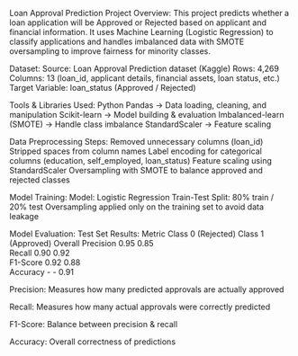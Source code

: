 Loan Approval Prediction
 Project Overview:
This project predicts whether a loan application will be Approved or Rejected based on applicant and financial information.
It uses Machine Learning (Logistic Regression) to classify applications and handles imbalanced data with SMOTE oversampling to improve fairness for minority classes.

Dataset:
Source: Loan Approval Prediction dataset (Kaggle)
Rows: 4,269
Columns: 13 (loan_id, applicant details, financial assets, loan status, etc.)
Target Variable: loan_status (Approved / Rejected)

Tools & Libraries Used:
Python
Pandas → Data loading, cleaning, and manipulation
Scikit-learn → Model building & evaluation
Imbalanced-learn (SMOTE) → Handle class imbalance
StandardScaler → Feature scaling

Data Preprocessing Steps:
Removed unnecessary columns (loan_id)
Stripped spaces from column names
Label encoding for categorical columns (education, self_employed, loan_status)
Feature scaling using StandardScaler
Oversampling with SMOTE to balance approved and rejected classes

Model Training:
Model: Logistic Regression
Train-Test Split: 80% train / 20% test
Oversampling applied only on the training set to avoid data leakage

Model Evaluation:
Test Set Results:
Metric	Class 0 (Rejected)	Class 1 (Approved)	Overall
Precision	0.95	0.85	
Recall	0.90	0.92	
F1-Score	0.92	0.88	
Accuracy	-	-	0.91

Precision: Measures how many predicted approvals are actually approved

Recall: Measures how many actual approvals were correctly predicted

F1-Score: Balance between precision & recall

Accuracy: Overall correctness of predictions
